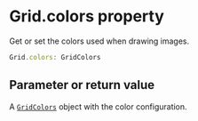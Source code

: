 # Grid.colors property

Get or set the colors used when drawing images.

```typescript
Grid.colors: GridColors
```

## Parameter or return value

A [`GridColors`](GridColors.md) object with the color configuration.
